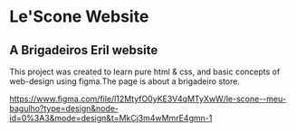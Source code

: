 # Le'Scone Website
## A Brigadeiros Eril website

This project was created to learn pure html & css, and basic concepts of web-design using figma.The page is about a brigadeiro store.

https://www.figma.com/file/l12MtyfO0yKE3V4qMTyXwW/le-scone--meu-bagulho?type=design&node-id=0%3A3&mode=design&t=MkCj3m4wMmrE4gmn-1
